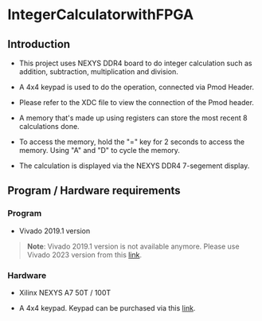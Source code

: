 # IntegerCalculatorwithFPGA

## Introduction 
* This project uses NEXYS DDR4 board to do integer calculation such as addition, subtraction, multiplication and division.

* A 4x4 keypad is used to do the operation, connected via Pmod Header.

* Please refer to the XDC file to view the connection of the Pmod header.

* A memory that's made up using registers can store the most recent 8 calculations done.

* To access the memory, hold the "=" key for 2 seconds to access the memory. Using "A" and "D" to cycle the memory.

* The calculation is displayed via the NEXYS DDR4 7-segement display.

## Program / Hardware requirements

### Program 
* Vivado 2019.1 version

> **Note**: Vivado 2019.1 version is not available anymore. Please use Vivado 2023 version from this [link](https://www.xilinx.com/support/download.html).

### Hardware
* Xilinx NEXYS A7 50T / 100T

* A 4x4 keypad. Keypad can be purchased via this [link](https://www.amazon.com/Matrix-Membrane-Keyboard-Arduino-MicrocontrollerWIshioT/dp/B07B4DR5SH/ref=asc_df_B07B4DR5SH/?tag=hyprod-20&linkCode=df0&hvadid=459641693740&hvpos=&hvnetw=g&hvrand=11472968615419084120&hvpone=&hvptwo=&hvqmt=&hvdev=c&hvdvcmdl=&hvlocint=&hvlocphy=9020068&hvtargid=pla-942741144682&psc=1&mcid=0634068134253779bfedfe6580e15e3c).


